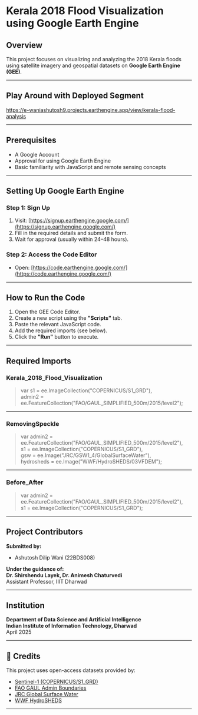 # Kerala 2018 Flood Visualization using Google Earth Engine

## Overview

This project focuses on visualizing and analyzing the 2018 Kerala floods using satellite imagery and geospatial datasets on **Google Earth Engine (GEE)**.

---
## Play Around with Deployed Segment
https://e-waniashutosh9.projects.earthengine.app/view/kerala-flood-analysis

---
## Prerequisites

- A Google Account  
- Approval for using Google Earth Engine  
- Basic familiarity with JavaScript and remote sensing concepts  

---

## Setting Up Google Earth Engine

### Step 1: Sign Up

1. Visit: [https://signup.earthengine.google.com/](https://signup.earthengine.google.com/)
2. Fill in the required details and submit the form.
3. Wait for approval (usually within 24–48 hours).

### Step 2: Access the Code Editor

- Open: [https://code.earthengine.google.com/](https://code.earthengine.google.com/)

---

## How to Run the Code

1. Open the GEE Code Editor.
2. Create a new script using the **"Scripts"** tab.
3. Paste the relevant JavaScript code.
4. Add the required imports (see below).
5. Click the **"Run"** button to execute.

---

## Required Imports

### Kerala_2018_Flood_Visualization

> var s1 = ee.ImageCollection("COPERNICUS/S1_GRD"),  
> admin2 = ee.FeatureCollection("FAO/GAUL_SIMPLIFIED_500m/2015/level2");

---

### RemovingSpeckle

> var admin2 = ee.FeatureCollection("FAO/GAUL_SIMPLIFIED_500m/2015/level2"),  
> s1 = ee.ImageCollection("COPERNICUS/S1_GRD"),  
> gsw = ee.Image("JRC/GSW1_4/GlobalSurfaceWater"),  
> hydrosheds = ee.Image("WWF/HydroSHEDS/03VFDEM");

---

### Before_After

> var admin2 = ee.FeatureCollection("FAO/GAUL_SIMPLIFIED_500m/2015/level2"),  
> s1 = ee.ImageCollection("COPERNICUS/S1_GRD");

---

## Project Contributors

**Submitted by:**

- Ashutosh Dilip Wani (22BDS008)

**Under the guidance of:**  
**Dr. Shirshendu Layek, Dr. Animesh Chaturvedi**  
Assistant Professor, IIIT Dharwad

---

## Institution

**Department of Data Science and Artificial Intelligence**  
**Indian Institute of Information Technology, Dharwad**  
April 2025

---

## 📖 Credits

This project uses open-access datasets provided by:

- [Sentinel-1 (COPERNICUS/S1_GRD)](https://developers.google.com/earth-engine/datasets/catalog/COPERNICUS_S1_GRD)
- [FAO GAUL Admin Boundaries](https://developers.google.com/earth-engine/datasets/catalog/FAO_GAUL_SIMPLIFIED_500m_2015)
- [JRC Global Surface Water](https://developers.google.com/earth-engine/datasets/catalog/JRC_GSW1_4_GlobalSurfaceWater)
- [WWF HydroSHEDS](https://developers.google.com/earth-engine/datasets/catalog/WWF_HydroSHEDS_03VFDEM)

---
